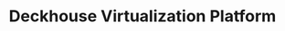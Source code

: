 ---
title: "Deckhouse Virtualization Platform"
permalink: en/virtualization-platform/documentation/faq.html
---